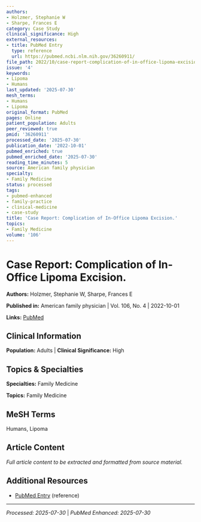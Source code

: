 ```yaml
---
authors:
- Holzmer, Stephanie W
- Sharpe, Frances E
category: Case Study
clinical_significance: High
external_resources:
- title: PubMed Entry
  type: reference
  url: https://pubmed.ncbi.nlm.nih.gov/36260911/
file_path: 2022/10/case-report-complication-of-in-office-lipoma-excision.md
issue: '4'
keywords:
- Lipoma
- Humans
last_updated: '2025-07-30'
mesh_terms:
- Humans
- Lipoma
original_format: PubMed
pages: Online
patient_population: Adults
peer_reviewed: true
pmid: '36260911'
processed_date: '2025-07-30'
publication_date: '2022-10-01'
pubmed_enriched: true
pubmed_enriched_date: '2025-07-30'
reading_time_minutes: 5
source: American family physician
specialty:
- Family Medicine
status: processed
tags:
- pubmed-enhanced
- family-practice
- clinical-medicine
- case-study
title: 'Case Report: Complication of In-Office Lipoma Excision.'
topics:
- Family Medicine
volume: '106'
---
```


# Case Report: Complication of In-Office Lipoma Excision.

**Authors:** Holzmer, Stephanie W, Sharpe, Frances E

**Published in:** American family physician | Vol. 106, No. 4 | 2022-10-01

**Links:** [PubMed](https://pubmed.ncbi.nlm.nih.gov/36260911/)

## Clinical Information

**Population:** Adults | **Clinical Significance:** High

## Topics & Specialties

**Specialties:** Family Medicine

**Topics:** Family Medicine

## MeSH Terms

Humans, Lipoma

## Article Content

*Full article content to be extracted and formatted from source material.*

## Additional Resources

- [PubMed Entry](https://pubmed.ncbi.nlm.nih.gov/36260911/) (reference)

---

*Processed: 2025-07-30* | *PubMed Enhanced: 2025-07-30*
